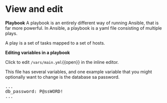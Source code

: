 # View and edit

**Playbook**
A playbook is an entirely different way of running Ansible, that is far more powerful. In Ansible, a playbook is a yaml file consisting of multiple plays.

A play is a set of tasks mapped to a set of hosts.

**Editing variables in a playbook**

Click to edit ``/vars/main.yml``{{open}} in the inline editor.

This file has several variables, and one example variable that you might optionally want to change is the database sa password. 
<pre class="file">
...
db_password: P@ssWORD!
...
</pre>

